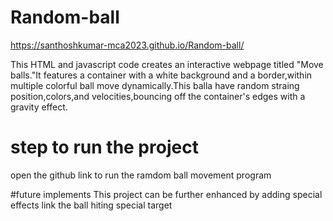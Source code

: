 # Random-ball
https://santhoshkumar-mca2023.github.io/Random-ball/

This HTML and javascript code creates an interactive webpage titled "Move balls."It features a container with a white background and a border,within multiple colorful ball move dynamically.This balla have random straing position,colors,and velocities,bouncing off the container's edges with a gravity effect.

# step to run the project
open the github link to run the ramdom ball movement program

#future implements
This project can be further enhanced by adding special effects link the ball hiting special target

